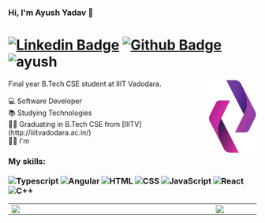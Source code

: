 ### Hi, I'm Ayush Yadav 👋 
# [![Linkedin Badge](https://img.shields.io/badge/-LinkedIn-0077B5?style=flat&logo=Linkedin&logoColor=white&link=https://www.linkedin.com/in/ayush-yadav-523380178/)](https://www.linkedin.com/in/ayush-yadav-523380178/) [![Github Badge](https://img.shields.io/badge/-Github-242A2D?style=flat&logo=Github&logoColor=white&link=https://github.com/ayushy11/)](https://github.com/ayushy11/)  <img src="https://komarev.com/ghpvc/?username=ayushy11&label=Profile%20views&color=0e75b6&style=flat" alt="ayush" /> 

<img src="./icon.png" min-width="100px" max-width="100px" width="100px" align="right" alt="Logo">

<p align="left"> 
Final year B.Tech CSE student at IIIT Vadodara.<br><br>
💻 Software Developer <br>
📚 Studying Technologies<br>
👨‍💻 Graduating in B.Tech CSE from [IIITV](http://iiitvadodara.ac.in/)<br>
🐱‍💻 I'm <br>
</p>

### My skills: <br/> <br/> ![Typescript](https://img.shields.io/badge/TypeScript-007ACC?style=for-the-badge&logo=typescript&logoColor=white) ![Angular](https://img.shields.io/badge/angular-%23DD0031.svg?style=for-the-badge&logo=angular&logoColor=white) ![HTML](https://img.shields.io/badge/HTML5-E34F26?style=for-the-badge&logo=html5&logoColor=white) ![CSS](https://img.shields.io/badge/CSS3-1572B6?style=for-the-badge&logo=css3&logoColor=white) ![JavaScript](https://img.shields.io/badge/JavaScript-323330?style=for-the-badge&logo=javascript&logoColor=F7DF1E) ![React](https://img.shields.io/badge/React-20232A?style=for-the-badge&logo=react&logoColor=61DAFB) ![C++](https://img.shields.io/badge/C%2B%2B-00599C?style=for-the-badge&logo=c%2B%2B&logoColor=white)


<center>
  <table>
    <tr>
        <td><img width="400px" align="left" src="https://github-readme-stats.vercel.app/api/top-langs/?username=ayushy11&layout=compact&count_private=true&langs_count=8" /></td>
        <td><img width="495px" align="left" src="https://github-readme-stats.vercel.app/api?username=ayushy11&show_icons=true&count_private=true" /></td>
    </tr>   
  </table>
</center>

<!--
**ayushy11/ayushy11** is a ✨ _special_ ✨ repository because its `README.md` (this file) appears on your GitHub profile.

